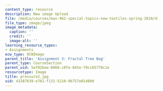 ```yaml
---
content_type: resource
description: New image Upload
file: /media/courses/mas-962-special-topics-new-textiles-spring-2010/43287639e761f131521096757e01480d_pressure2.jpg
file_type: image/jpeg
image_metadata:
  caption: ''
  credit: ''
  image-alt: ''
learning_resource_types:
- Assignments
ocw_type: OCWImage
parent_title: 'Assignment 3: Fractal Tree Bag'
parent_type: CourseSection
parent_uid: 5af02bea-0868-c0fa-845e-79cc65770c1e
resourcetype: Image
title: pressure2.jpg
uid: 43287639-e761-f131-5210-96757e01480d
---
```

